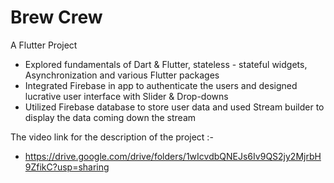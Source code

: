 # Brew Crew

A Flutter Project

- Explored fundamentals of Dart & Flutter, stateless - stateful widgets, Asynchronization and various Flutter packages
- Integrated Firebase in app to authenticate the users and designed lucrative user interface with Slider & Drop-downs
- Utilized Firebase database to store user data and used Stream builder to display the data coming down the stream

The video link for the description of the project :-
- https://drive.google.com/drive/folders/1wIcvdbQNEJs6Iv9QS2jy2MjrbH9ZfikC?usp=sharing

